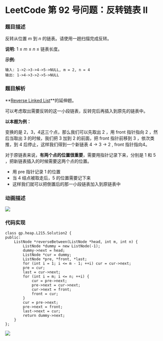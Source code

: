 # LeetCode 第 92 号问题：反转链表 II

### 题目描述

反转从位置 *m* 到 *n* 的链表。请使用一趟扫描完成反转。

**说明:**
1 ≤ *m* ≤ *n* ≤ 链表长度。

**示例:**

```
输入: 1->2->3->4->5->NULL, m = 2, n = 4
输出: 1->4->3->2->5->NULL
```

### 题目解析

**[Reverse Linked List](https://xiaozhuanlan.com/topic/7513064892)**的延伸题。

可以考虑取出需要反转的这一小段链表，反转完后再插入到原先的链表中。

**以本题为例：**

变换的是 2，3，4这三个点，那么我们可以先取出 2 ，用 front 指针指向 2 ，然后当取出 3 的时候，我们把 3 加到 2 的前面，把 front 指针前移到 3 ，依次类推，到 4 后停止，这样我们得到一个新链表 4 -> 3 -> 2 ,  front 指针指向4。

对于原链表来说，**有两个点的位置很重要**，需要用指针记录下来，分别是 1 和 5 ，把新链表插入的时候需要这两个点的位置。

- 用 pre 指针记录 1 的位置
- 当 4 结点被取走后，5 的位置需要记下来
- 这样我们就可以把倒置后的那一小段链表加入到原链表中



### 动画描述

![](https://blog-1257126549.cos.ap-guangzhou.myqcloud.com/blog/rjjr0.gif)

### 代码实现

```
class gp.heap.L215.Solution2 {
public:
    ListNode *reverseBetween(ListNode *head, int m, int n) {
        ListNode *dummy = new ListNode(-1);
        dummy->next = head;
        ListNode *cur = dummy;
        ListNode *pre, *front, *last;
        for (int i = 1; i <= m - 1; ++i) cur = cur->next;
        pre = cur;
        last = cur->next;
        for (int i = m; i <= n; ++i) {
            cur = pre->next;
            pre->next = cur->next;
            cur->next = front;
            front = cur;
        }
        cur = pre->next;
        pre->next = front;
        last->next = cur;
        return dummy->next;
    }
};
```



![](../../Pictures/qrcode.jpg)